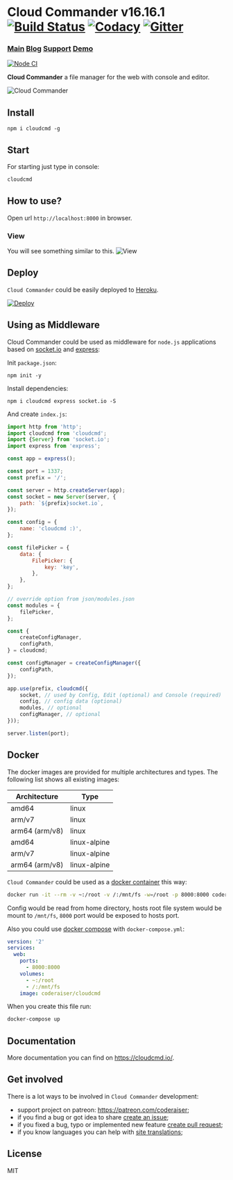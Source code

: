 # Cloud Commander v16.16.1 [![Build Status][BuildStatusIMGURL]][BuildStatusURL] [![Codacy][CodacyIMG]][CodacyURL] [![Gitter][GitterIMGURL]][GitterURL]

### [Main][MainURL] [Blog][BlogURL] [Support][SupportURL] [Demo][DemoURL]

[MainURL]: https://cloudcmd.io "Main"
[BlogURL]: https://blog.cloudcmd.io "Blog"
[SupportURL]: https://patreon.com/coderaiser "Patreon"
[DemoURL]: https://cloudcmd.onrender.com/
[NPM_INFO_IMG]: https://nodei.co/npm/cloudcmd.png
[BuildStatusURL]: https://github.com/coderaiser/cloudcmd/actions/workflows/nodejs.yml "Build Status"
[BuildStatusIMGURL]: https://github.com/coderaiser/cloudcmd/actions/workflows/nodejs.yml/badge.svg
[CodacyURL]: https://www.codacy.com/app/coderaiser/cloudcmd
[CodacyIMG]: https://api.codacy.com/project/badge/Grade/ddda78be780549ce8754f8d47a8c0e36
[GitterURL]: https://gitter.im/cloudcmd/hello
[GitterIMGURL]: https://img.shields.io/gitter/room/coderaiser/cloudcmd.js.svg
[DeployURL]: https://heroku.com/deploy?template=https://github.com/coderaiser/cloudcmd "Deploy"
[DeployIMG]: https://www.herokucdn.com/deploy/button.png

[![Node CI]()](https://github.com/coderaiser/cloudcmd/actions/workflows/nodejs.yml)

**Cloud Commander** a file manager for the web with console and editor.

![Cloud Commander](https://cloudcmd.io/img/logo/cloudcmd.png "Cloud Commander")

## Install

```
npm i cloudcmd -g
```

## Start

For starting just type in console:

```sh
cloudcmd
```

## How to use?

Open url `http://localhost:8000` in browser.

### View

You will see something similar to this.
![View](https://cloudcmd.io/img/screen/view.png "View")

## Deploy

`Cloud Commander` could be easily deployed to [Heroku][DeployURL].

[![Deploy][DeployIMG]][DeployURL]

## Using as Middleware

Cloud Commander could be used as middleware for `node.js` applications based on [socket.io](http://socket.io "Socket.IO") and [express](http://expressjs.com "Express"):

Init `package.json`:

```
npm init -y
```

Install dependencies:

```
npm i cloudcmd express socket.io -S
```

And create `index.js`:

```js
import http from 'http';
import cloudcmd from 'cloudcmd';
import {Server} from 'socket.io';
import express from 'express';

const app = express();

const port = 1337;
const prefix = '/';

const server = http.createServer(app);
const socket = new Server(server, {
    path: `${prefix}socket.io`,
});

const config = {
    name: 'cloudcmd :)',
};

const filePicker = {
    data: {
        FilePicker: {
            key: 'key',
        },
    },
};

// override option from json/modules.json
const modules = {
    filePicker,
};

const {
    createConfigManager,
    configPath,
} = cloudcmd;

const configManager = createConfigManager({
    configPath,
});

app.use(prefix, cloudcmd({
    socket, // used by Config, Edit (optional) and Console (required)
    config, // config data (optional)
    modules, // optional
    configManager, // optional
}));

server.listen(port);
```

## Docker

The docker images are provided for multiple architectures and types. The following list shows all existing images:

| Architecture   | Type         |
|----------------|--------------|
| amd64          | linux        |
| arm/v7         | linux        |
| arm64 (arm/v8) | linux        |
| amd64          | linux-alpine |
| arm/v7         | linux-alpine |
| arm64 (arm/v8) | linux-alpine |

`Cloud Commander` could be used as a [docker container](https://hub.docker.com/r/coderaiser/cloudcmd/ "Docker container") this way:

```sh
docker run -it --rm -v ~:/root -v /:/mnt/fs -w=/root -p 8000:8000 coderaiser/cloudcmd
```

Config would be read from home directory, hosts root file system would be mount to `/mnt/fs`,
`8000` port would be exposed to hosts port.

Also you could use [docker compose](https://docs.docker.com/compose/ "Docker Compose") with `docker-compose.yml`:

```yml
version: '2'
services:
  web:
    ports:
      - 8000:8000
    volumes:
      - ~:/root
      - /:/mnt/fs
    image: coderaiser/cloudcmd
```

When you create this file run:

```sh
docker-compose up
```

## Documentation

More documentation you can find on https://cloudcmd.io/.

## Get involved

There is a lot ways to be involved in `Cloud Commander` development:

- support project on patreon: https://patreon.com/coderaiser;
- if you find a bug or got idea to share [create an issue](https://github.com/coderaiser/cloudcmd/issues/new "Create issue");
- if you fixed a bug, typo or implemented new feature [create pull request](https://github.com/coderaiser/cloudcmd/compare "Create pull request");
- if you know languages you can help with [site translations](https://github.com/coderaiser/cloudcmd/wiki "Cloud Commander community wiki");

## License

MIT
